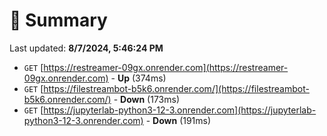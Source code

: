 # 📖 Summary
Last updated: **8/7/2024, 5:46:24 PM**

- `GET` [https://restreamer-09gx.onrender.com](https://restreamer-09gx.onrender.com) - **Up** (374ms)
- `GET` [https://filestreambot-b5k6.onrender.com/](https://filestreambot-b5k6.onrender.com/) - **Down** (173ms)
- `GET` [https://jupyterlab-python3-12-3.onrender.com](https://jupyterlab-python3-12-3.onrender.com) - **Down** (191ms)
